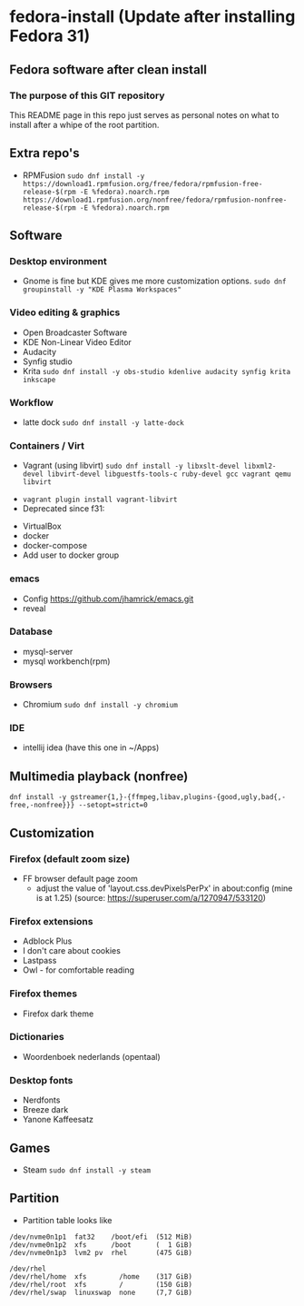 # fedora-install (Update after installing Fedora 31)

## Fedora software after clean install
### The purpose of this GIT repository
This README page in this repo just serves as personal notes on what to install after a whipe of the root partition.

## Extra repo's
- RPMFusion
```sudo dnf install -y https://download1.rpmfusion.org/free/fedora/rpmfusion-free-release-$(rpm -E %fedora).noarch.rpm https://download1.rpmfusion.org/nonfree/fedora/rpmfusion-nonfree-release-$(rpm -E %fedora).noarch.rpm```

## Software

### Desktop environment 
- Gnome is fine but KDE gives me more customization options. 
```sudo dnf groupinstall -y "KDE Plasma Workspaces"```

### Video editing & graphics
- Open Broadcaster Software
- KDE Non-Linear Video Editor
- Audacity
- Synfig studio
- Krita
```sudo dnf install -y obs-studio kdenlive audacity synfig krita inkscape```

### Workflow
- latte dock
```sudo dnf install -y latte-dock```

### Containers / Virt
* Vagrant (using libvirt) 
```sudo dnf install -y libxslt-devel libxml2-devel libvirt-devel libguestfs-tools-c ruby-devel gcc vagrant qemu libvirt```
- ```vagrant plugin install vagrant-libvirt```
- Deprecated since f31:
* VirtualBox
* docker
* docker-compose
* Add user to docker group

### emacs
* Config 
https://github.com/jhamrick/emacs.git
* reveal

### Database
* mysql-server
* mysql workbench(rpm)

### Browsers 
* Chromium
```sudo dnf install -y chromium```

### IDE
* intellij idea (have this one in ~/Apps) 

## Multimedia playback (nonfree)
```dnf install -y gstreamer{1,}-{ffmpeg,libav,plugins-{good,ugly,bad{,-free,-nonfree}}} --setopt=strict=0```


## Customization
### Firefox (default zoom size)
- FF browser default page zoom 
  - adjust the value of 'layout.css.devPixelsPerPx' in about:config (mine is at 1.25) 
(source: https://superuser.com/a/1270947/533120)

### Firefox extensions
- Adblock Plus
- I don't care about cookies
- Lastpass
- Owl - for comfortable reading

### Firefox themes
- Firefox dark theme

### Dictionaries
- Woordenboek nederlands (opentaal)

### Desktop fonts
- Nerdfonts
- Breeze dark
- Yanone Kaffeesatz

## Games
- Steam
```sudo dnf install -y steam```



## Partition
- Partition table looks like
```
/dev/nvme0n1p1  fat32    /boot/efi  (512 MiB)
/dev/nvme0n1p2  xfs      /boot      (  1 GiB)
/dev/nvme0n1p3  lvm2 pv  rhel       (475 GiB)

/dev/rhel
/dev/rhel/home  xfs        /home    (317 GiB)
/dev/rhel/root  xfs        /        (150 GiB)
/dev/rhel/swap  linuxswap  none     (7,7 GiB)
```

